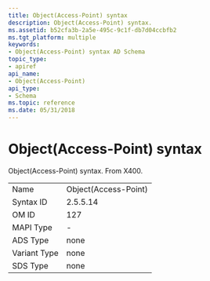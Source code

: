 ```yaml
---
title: Object(Access-Point) syntax
description: Object(Access-Point) syntax.
ms.assetid: b52cfa3b-2a5e-495c-9c1f-db7d04ccbfb2
ms.tgt_platform: multiple
keywords:
- Object(Access-Point) syntax AD Schema
topic_type:
- apiref
api_name:
- Object(Access-Point)
api_type:
- Schema
ms.topic: reference
ms.date: 05/31/2018
---
```


# Object(Access-Point) syntax

Object(Access-Point) syntax. From X400.



|              |                      |
|--------------|----------------------|
| Name         | Object(Access-Point) |
| Syntax ID    | 2.5.5.14             |
| OM ID        | 127                  |
| MAPI Type    | \-                   |
| ADS Type     | none                 |
| Variant Type | none                 |
| SDS Type     | none                 |



 

 





